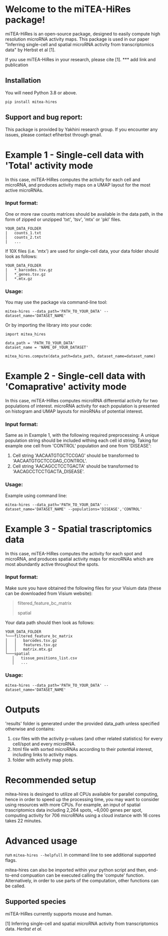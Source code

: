 # Welcome to the miTEA-HiRes package!

miTEA-HiRes is an open-source package, designed to easily compute high resolution microRNA activity 
maps. This package is used in our paper "Inferring single-cell and spatial microRNA 
activity from transcriptomics data" by Herbst et al [1].

If you use miTEA-HiRes in your research, please cite [1]. 
*** add link and publication 

## Installation
You will need Python 3.8 or above.
```
pip install mitea-hires
```

## Support and bug report:
This package is provided by Yakhini research group.
If you encounter any issues, please contact efiherbst through gmail.

# Example 1 - Single-cell data with 'Total' activity mode
In this case, miTEA-HiRes computes the activity for each cell and microRNA, and produces activity 
maps on a UMAP layout for the most active microRNAs.
### Input format:
One or more raw counts matrices should be available in the data path, in the form of zipped or 
unzipped 'txt', 'tsv', 'mtx' or 'pkl' files. 
 
 ```
YOUR_DATA_FOLDER
|   counts_1.txt
│   counts_2.txt
|   ...
```

If 10X files (i.e. 'mtx') are used for single-cell data, your data folder should look as follows: 
 ```
YOUR_DATA_FOLDER
|   *_barcodes.tsv.gz   
│   *_genes.tsv.gz
│   *.mtx.gz
```
### Usage:
You may use the package via command-line tool:
```
mitea-hires --data_path='PATH_TO_YOUR_DATA' --dataset_name='DATASET_NAME'
```

Or by importing the library into your code:
```
import mitea_hires

data_path = 'PATH_TO_YOUR_DATA'
dataset_name = 'NAME_OF_YOUR_DATASET' 

mitea_hires.compute(data_path=data_path, dataset_name=dataset_name)
```

# Example 2 - Single-cell data with 'Comaprative' activity mode
In this case, miTEA-HiRes computes microRNA differential activity for two populations of interest. 
microRNA activity for each population is presented on histogram and UMAP layouts for miroRNAs of 
potential interest.
### Input format:
Same as in Example 1, with the following required preprocessing:
A unique population string should be included withing each cell id string.
Taking for example one cell from 'CONTROL' population and one from 'DISEASE':
1. Cell string 'AACAATGTGCTCCGAG' should be transformed to 'AACAATGTGCTCCGAG_CONTROL'.
2. Cell string 'AACAGCCTCCTGACTA' should be transformed to 'AACAGCCTCCTGACTA_DISEASE'.
### Usage:
Example using command line:
```
mitea-hires --data_path='PATH_TO_YOUR_DATA' --dataset_name='DATASET_NAME' --populations='DISEASE','CONTROL'
```
# Example 3 - Spatial trascriptomics data
In this case, miTEA-HiRes computes the activity for each spot and microRNA, and produces spatial 
activity maps for microRNAs which are most abundantly active throughout the spots.
### Input format:
Make sure you have obtained the following files for your Visium data (these can be downloaded 
from Visium website):
> filtered_feature_bc_matrix
>
> spatial

Your data path should then look as follows:
 ```
YOUR_DATA_FOLDER
└───filtered_feature_bc_matrix
│   │   barcodes.tsv.gz
│   │   features.tsv.gz
│   │   matrix.mtx.gz
└───spatial
	│   tissue_positions_list.csv
	│   ...
```
### Usage:
```
mitea-hires --data_path='PATH_TO_YOUR_DATA' --dataset_name='DATASET_NAME'
```

# Outputs
'results' folder is generated under the provided data_path unless specified otherwise and contains:
1. csv files with the activity p-values (and other related statistics) for every cell/spot and 
    every microRNA.
2. html file with sorted microRNAs according to their potential interest, including links to 
    activity maps.
3. folder with activity map plots.

# Recommended setup
mitea-hires is desinged to utilize all CPUs available for parallel computing, hence in order to 
speed up the processing time, you may want to consider using resources with more CPUs.
For example, an input of spatial trascriptomics data including 2,264 spots, ~6,000 genes per spot, 
computing activity for 706 microRNAs using a cloud instance with 16 cores takes 22 minutes.

# Advanced usage
run ```mitea-hires --helpfull``` in command line to see additional supported flags.

mitea-hires can also be imported within your python script and then, end-to-end compuation can be 
executed calling the 'compute' function. Alternatively, in order to use parts of the computation, 
other functions can be called.

## Supported species
miTEA-HiRes currently supports mouse and human. 

[1] Inferring single-cell and spatial microRNA activity from transcriptomics data. *Herbst et al.* 
